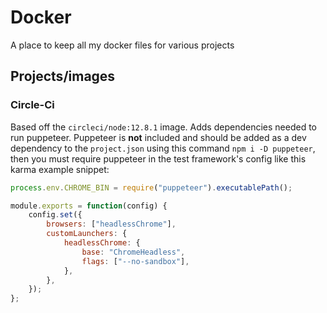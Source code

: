 # Docker

A place to keep all my docker files for various projects

## Projects/images

### Circle-Ci

Based off the `circleci/node:12.8.1` image.
Adds dependencies needed to run puppeteer.
Puppeteer is **not** included and should be added as a dev dependency to the
`project.json` using this command `npm i -D puppeteer`, then you must require
puppeteer in the test framework's config like this karma example snippet:

```js
process.env.CHROME_BIN = require("puppeteer").executablePath();

module.exports = function(config) {
    config.set({
        browsers: ["headlessChrome"],
        customLaunchers: {
            headlessChrome: {
                base: "ChromeHeadless",
                flags: ["--no-sandbox"],
            },
        },
    });
};
```
